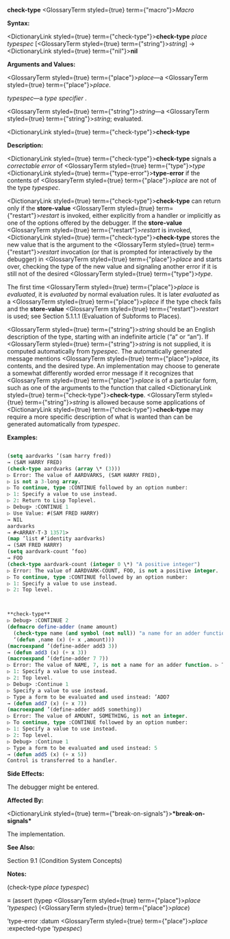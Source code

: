 **check-type** <GlossaryTerm styled={true} term={"macro"}><i>Macro</i></GlossaryTerm> 



**Syntax:** 



<DictionaryLink styled={true} term={"check-type"}><b>check-type</b></DictionaryLink> *place typespec* [<GlossaryTerm styled={true} term={"string"}><i>string</i></GlossaryTerm>] → <DictionaryLink styled={true} term={"nil"}><b>nil</b></DictionaryLink> 



**Arguments and Values:** 



<GlossaryTerm styled={true} term={"place"}><i>place</i></GlossaryTerm>—a <GlossaryTerm styled={true} term={"place"}><i>place</i></GlossaryTerm>. 



*typespec*—a *type specifier* . 



<GlossaryTerm styled={true} term={"string"}><i>string</i></GlossaryTerm>—a <GlossaryTerm styled={true} term={"string"}><i>string</i></GlossaryTerm>; evaluated. 







 



 



<DictionaryLink styled={true} term={"check-type"}><b>check-type</b></DictionaryLink> 



**Description:** 



<DictionaryLink styled={true} term={"check-type"}><b>check-type</b></DictionaryLink> signals a *correctable error* of <GlossaryTerm styled={true} term={"type"}><i>type</i></GlossaryTerm> <DictionaryLink styled={true} term={"type-error"}><b>type-error</b></DictionaryLink> if the contents of <GlossaryTerm styled={true} term={"place"}><i>place</i></GlossaryTerm> are not of the type *typespec*. 



<DictionaryLink styled={true} term={"check-type"}><b>check-type</b></DictionaryLink> can return only if the **store-value** <GlossaryTerm styled={true} term={"restart"}><i>restart</i></GlossaryTerm> is invoked, either explicitly from a handler or implicitly as one of the options offered by the debugger. If the **store-value** <GlossaryTerm styled={true} term={"restart"}><i>restart</i></GlossaryTerm> is invoked, <DictionaryLink styled={true} term={"check-type"}><b>check-type</b></DictionaryLink> stores the new value that is the argument to the <GlossaryTerm styled={true} term={"restart"}><i>restart</i></GlossaryTerm> invocation (or that is prompted for interactively by the debugger) in <GlossaryTerm styled={true} term={"place"}><i>place</i></GlossaryTerm> and starts over, checking the type of the new value and signaling another error if it is still not of the desired <GlossaryTerm styled={true} term={"type"}><i>type</i></GlossaryTerm>. 



The first time <GlossaryTerm styled={true} term={"place"}><i>place</i></GlossaryTerm> is *evaluated*, it is *evaluated* by normal evaluation rules. It is later *evaluated* as a <GlossaryTerm styled={true} term={"place"}><i>place</i></GlossaryTerm> if the type check fails and the **store-value** <GlossaryTerm styled={true} term={"restart"}><i>restart</i></GlossaryTerm> is used; see Section 5.1.1.1 (Evaluation of Subforms to Places). 



<GlossaryTerm styled={true} term={"string"}><i>string</i></GlossaryTerm> should be an English description of the type, starting with an indefinite article (“a” or “an”). If <GlossaryTerm styled={true} term={"string"}><i>string</i></GlossaryTerm> is not supplied, it is computed automatically from *typespec*. The automatically generated message mentions <GlossaryTerm styled={true} term={"place"}><i>place</i></GlossaryTerm>, its contents, and the desired type. An implementation may choose to generate a somewhat differently worded error message if it recognizes that <GlossaryTerm styled={true} term={"place"}><i>place</i></GlossaryTerm> is of a particular form, such as one of the arguments to the function that called <DictionaryLink styled={true} term={"check-type"}><b>check-type</b></DictionaryLink>. <GlossaryTerm styled={true} term={"string"}><i>string</i></GlossaryTerm> is allowed because some applications of <DictionaryLink styled={true} term={"check-type"}><b>check-type</b></DictionaryLink> may require a more specific description of what is wanted than can be generated automatically from *typespec*. 



**Examples:**
```lisp

(setq aardvarks ’(sam harry fred)) 
→ (SAM HARRY FRED) 
(check-type aardvarks (array \* (3))) 
▷ Error: The value of AARDVARKS, (SAM HARRY FRED), 
▷ is not a 3-long array. 
▷ To continue, type :CONTINUE followed by an option number: 
▷ 1: Specify a value to use instead. 
▷ 2: Return to Lisp Toplevel. 
▷ Debug> :CONTINUE 1 
▷ Use Value: #(SAM FRED HARRY) 
→ NIL 
aardvarks 
→ #<ARRAY-T-3 13571> 
(map ’list #’identity aardvarks) 
→ (SAM FRED HARRY) 
(setq aardvark-count ’foo) 
→ FOO 
(check-type aardvark-count (integer 0 \*) "A positive integer") 
▷ Error: The value of AARDVARK-COUNT, FOO, is not a positive integer. 
▷ To continue, type :CONTINUE followed by an option number: 
▷ 1: Specify a value to use instead. 
▷ 2: Top level. 



**check-type** 
▷ Debug> :CONTINUE 2 
(defmacro define-adder (name amount) 
  (check-type name (and symbol (not null)) "a name for an adder function") (check-type amount integer) 
  ‘(defun ,name (x) (+ x ,amount))) 
(macroexpand ’(define-adder add3 3)) 
→ (defun add3 (x) (+ x 3)) 
(macroexpand ’(define-adder 7 7)) 
▷ Error: The value of NAME, 7, is not a name for an adder function. ▷ To continue, type :CONTINUE followed by an option number: 
▷ 1: Specify a value to use instead. 
▷ 2: Top level. 
▷ Debug> :Continue 1 
▷ Specify a value to use instead. 
▷ Type a form to be evaluated and used instead: ’ADD7 
→ (defun add7 (x) (+ x 7)) 
(macroexpand ’(define-adder add5 something)) 
▷ Error: The value of AMOUNT, SOMETHING, is not an integer. 
▷ To continue, type :CONTINUE followed by an option number: 
▷ 1: Specify a value to use instead. 
▷ 2: Top level. 
▷ Debug> :Continue 1 
▷ Type a form to be evaluated and used instead: 5 
→ (defun add5 (x) (+ x 5)) 
Control is transferred to a handler. 

```
**Side Effects:** 



The debugger might be entered. 



**Affected By:** 



<DictionaryLink styled={true} term={"break-on-signals"}><b>\*break-on-signals\*</b></DictionaryLink> 



The implementation. 



**See Also:** 



Section 9.1 (Condition System Concepts) 



**Notes:** 



(check-type *place typespec*) 







 



 



*≡* (assert (typep <GlossaryTerm styled={true} term={"place"}><i>place</i></GlossaryTerm> ’*typespec*) (<GlossaryTerm styled={true} term={"place"}><i>place</i></GlossaryTerm>) 



’type-error :datum <GlossaryTerm styled={true} term={"place"}><i>place</i></GlossaryTerm> :expected-type ’*typespec*) 



